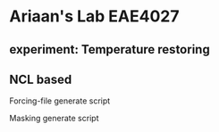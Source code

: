 # Ariaan's Lab EAE4027
## experiment: Temperature restoring
## NCL based

Forcing-file generate script

Masking generate script

